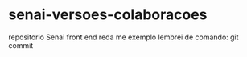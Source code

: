 # senai-versoes-colaboracoes
repositorio Senai front end
reda me exemplo
lembrei de comando: git commit